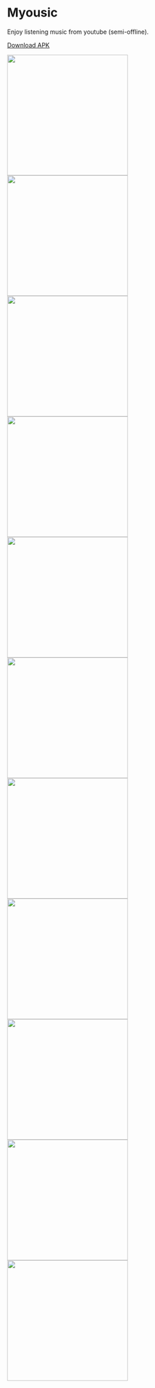 # Myousic

Enjoy listening music from youtube (semi-offline).

[Download APK](app.apk)

<img src="https://github.com/salkuadrat/myousic-app/raw/master/assets/m1.png" width="280">
<img src="https://github.com/salkuadrat/myousic-app/raw/master/assets/m2.png" width="280">
<img src="https://github.com/salkuadrat/myousic-app/raw/master/assets/m3.png" width="280">
<img src="https://github.com/salkuadrat/myousic-app/raw/master/assets/m4.png" width="280">
<img src="https://github.com/salkuadrat/myousic-app/raw/master/assets/m5.png" width="280">
<img src="https://github.com/salkuadrat/myousic-app/raw/master/assets/m6.png" width="280">
<img src="https://github.com/salkuadrat/myousic-app/raw/master/assets/m7.png" width="280">
<img src="https://github.com/salkuadrat/myousic-app/raw/master/assets/m8.png" width="280">
<img src="https://github.com/salkuadrat/myousic-app/raw/master/assets/m9.png" width="280">
<img src="https://github.com/salkuadrat/myousic-app/raw/master/assets/m10.png" width="280">
<img src="https://github.com/salkuadrat/myousic-app/raw/master/assets/m11.png" width="280">
